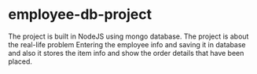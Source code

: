 # employee-db-project
The project is built in NodeJS using mongo database. The project is about the real-life problem  Entering the employee info and saving it in database and also it stores the item info and show  the order details that have been placed. 
